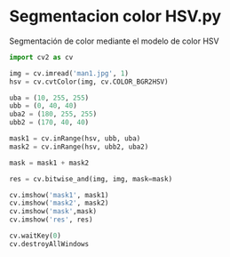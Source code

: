 # Segmentacion color HSV.py

Segmentación de color mediante el modelo de color HSV

```python
import cv2 as cv

img = cv.imread('man1.jpg', 1)
hsv = cv.cvtColor(img, cv.COLOR_BGR2HSV)

uba = (10, 255, 255)
ubb = (0, 40, 40)
uba2 = (180, 255, 255)
ubb2 = (170, 40, 40)

mask1 = cv.inRange(hsv, ubb, uba)
mask2 = cv.inRange(hsv, ubb2, uba2)

mask = mask1 + mask2

res = cv.bitwise_and(img, img, mask=mask)

cv.imshow('mask1', mask1)
cv.imshow('mask2', mask2)
cv.imshow('mask',mask)
cv.imshow('res', res)

cv.waitKey(0)
cv.destroyAllWindows

```